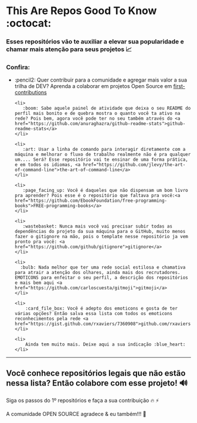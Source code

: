 # This Are Repos Good To Know :octocat:



### Esses repositórios vão te auxiliar a elevar sua popularidade e chamar mais atenção para seus projetos :chart_with_upwards_trend:

### Confira:

<ul>
    <li>
       :pencil2: Quer contribuir para a comunidade e agregar mais valor a sua trilha de DEV? Aprenda a colaborar em projetos Open Source em <a href="https://github.com/firstcontributions/first-contributions">first-contributions</a>
    </li>


    <li>
       :boom: Sabe aquele painel de atividade que deixa o seu README do perfil mais bonito e de quebra mostra o quanto você ta ativo na rede? Pois bem, agora você pode ter no seu também através do <a href="https://github.com/anuraghazra/github-readme-stats">github-readme-stats</a>
    </li>
    
    <li>
       :art: Usar a linha de comando para interagir diretamente com a máquina e melhorar o fluxo de trabalho realmente não é pra qualquer um.... Será? Esse repositório vai te ensinar de uma forma prática, e em todos os idiomas, <a href="https://github.com/jlevy/the-art-of-command-line">the-art-of-command-line</a>
    </li>
    
    <li>
       :page_facing_up: Você é daqueles que não dispensam um bom livro pra aprender? Pois esse é o repositório que faltava pra você:<a href="https://github.com/EbookFoundation/free-programming-books">FREE-programming-books</a>
    </li>
    
    <li>
       :wastebasket: Nunca mais você vai precisar subir todas as dependências do projeto da sua máquina para o GitHub, muito menos fazer o gitignore na mão, pois o template nesse repositório ja vem pronto pra você: <a href="https://github.com/github/gitignore">gitignore</a> 
    </li>
    
    <li>
      :bulb: Nada melhor que ter uma rede social estilosa e chamativa para atrair a atenção dos olhares, ainda mais dos recrutadores. EMOTICONS para enfeitar o seu perfil, a descrição dos repositórios e mais bem aqui <a href="https://github.com/carloscuesta/gitmoji">gitmoji</a>
    </li>
    
    <li>
        :card_file_box: Você é adepto dos emoticons e gosta de ter várias opções? Então salva essa lista com todos os emoticons reconhecimentos pela rede <a href="https://gist.github.com/rxaviers/7360908">github.com/rxaviers</a>
    </li>
    
    <li>
    	Ainda tem muito mais. Deixe aqui a sua indicação :blue_heart:
    </li>
</ul>

<hr>

## Você conhece repositórios legais que não estão nessa lista? Então colabore com esse projeto! :loud_sound:

Siga os passos do 1º repositórios e faça a sua contribuição :fire: :zap:

A comunidade OPEN SOURCE agradece & eu também!!! :rocket:

